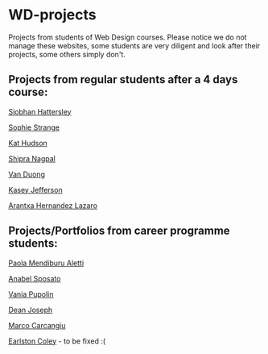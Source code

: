# WD-projects
Projects from students of Web Design courses.
Please notice we do not manage these websites, some students are very diligent and look after their projects, some others simply don't.


## Projects from regular students after a 4 days course:
[Siobhan Hattersley](http://practisewebsite.co.uk/gallery.html)

[Sophie Strange](#)

[Kat Hudson](http://www.kathudsonweb.co.uk)

[Shipra Nagpal](http://www.synergyeikons.com)

[Van Duong](http://www.vardoc.co.uk)

[Kasey Jefferson](http://www.kaseystraining.co.uk)

[Arantxa Hernandez Lazaro](http://www.arantxadesigns.com)



## Projects/Portfolios from career programme students:
[Paola Mendiburu Aletti](http://paolamendiburu.com/)

[Anabel Sposato](http://www.sposatoanabel.com)

[Vania Pupolin](http://www.vaniawebdesign.co.uk)

[Dean Joseph](http://www.deanjosephsplanet.co.uk)

[Marco Carcangiu](#)

[Earlston Coley](http://www.ejcoley.co.uk) - to be fixed :(


